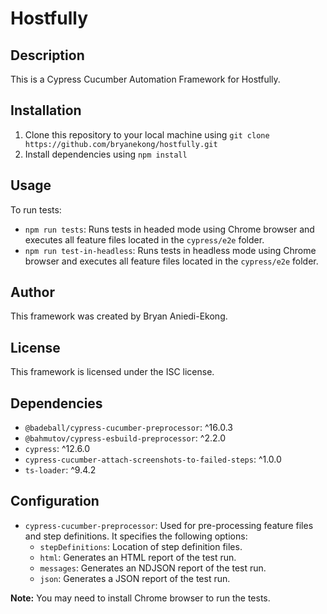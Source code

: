 
# Hostfully

## Description

This is a Cypress Cucumber Automation Framework for Hostfully.

## Installation

1.  Clone this repository to your local machine using `git clone https://github.com/bryanekong/hostfully.git`
2.  Install dependencies using `npm install`

## Usage

To run tests:

-   `npm run tests`: Runs tests in headed mode using Chrome browser and executes all feature files located in the `cypress/e2e` folder.
-   `npm run test-in-headless`: Runs tests in headless mode using Chrome browser and executes all feature files located in the `cypress/e2e` folder.

## Author

This framework was created by Bryan Aniedi-Ekong.

## License

This framework is licensed under the ISC license.

## Dependencies

-   `@badeball/cypress-cucumber-preprocessor`: ^16.0.3
-   `@bahmutov/cypress-esbuild-preprocessor`: ^2.2.0
-   `cypress`: ^12.6.0
-   `cypress-cucumber-attach-screenshots-to-failed-steps`: ^1.0.0
-   `ts-loader`: ^9.4.2

## Configuration

-   `cypress-cucumber-preprocessor`: Used for pre-processing feature files and step definitions. It specifies the following options:
    -   `stepDefinitions`: Location of step definition files.
    -   `html`: Generates an HTML report of the test run.
    -   `messages`: Generates an NDJSON report of the test run.
    -   `json`: Generates a JSON report of the test run.

**Note:** You may need to install Chrome browser to run the tests.